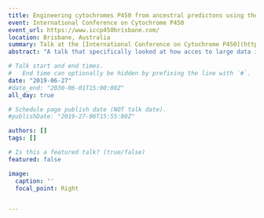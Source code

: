 ```yaml
---
title: Engineering cytochromes P450 from ancestral predictons using the novel tool GRASP
event: International Conference on Cytochrome P450
event_url: https://www.iccp450brisbane.com/
location: Brisbane, Australia
summary: Talk at the [International Conference on Cytochrome P450](https://www.iccp450brisbane.com/) |[Click to download presentation slides.](talk/iccp450/Engineering_P450s_slides.pdf)
abstract: "A talk that specifically looked at how acces to large data informed our experimental approaches in resurrecting cytochromes P450. <br> <br> [Click to download presentation slides.](Engineering_P450s_slides.pdf)"

# Talk start and end times.
#   End time can optionally be hidden by prefixing the line with `#`.
date: "2019-06-27"
#date_end: "2030-06-01T15:00:00Z"
all_day: true

# Schedule page publish date (NOT talk date).
#publishDate: "2019-27-06T15:55:00Z"

authors: []
tags: []

# Is this a featured talk? (true/false)
featured: false

image:
  caption: ''
  focal_point: Right


---
```

